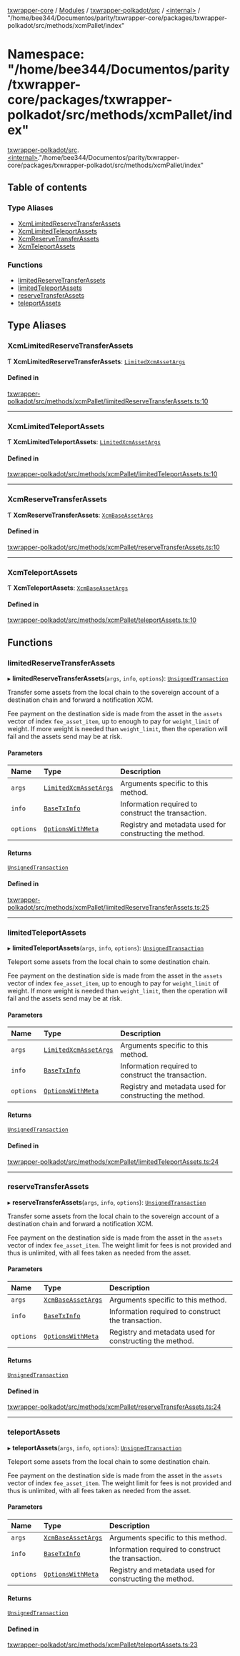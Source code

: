 [txwrapper-core](../README.md) / [Modules](../modules.md) / [txwrapper-polkadot/src](txwrapper_polkadot_src.md) / [\<internal\>](txwrapper_polkadot_src._internal_.md) / "/home/bee344/Documentos/parity/txwrapper-core/packages/txwrapper-polkadot/src/methods/xcmPallet/index"

# Namespace: "/home/bee344/Documentos/parity/txwrapper-core/packages/txwrapper-polkadot/src/methods/xcmPallet/index"

[txwrapper-polkadot/src](txwrapper_polkadot_src.md).[\<internal\>](txwrapper_polkadot_src._internal_.md)."/home/bee344/Documentos/parity/txwrapper-core/packages/txwrapper-polkadot/src/methods/xcmPallet/index"

## Table of contents

### Type Aliases

- [XcmLimitedReserveTransferAssets](txwrapper_polkadot_src._internal_.__home_bee344_Documentos_parity_txwrapper_core_packages_txwrapper_polkadot_src_methods_xcmPallet_index_.md#xcmlimitedreservetransferassets)
- [XcmLimitedTeleportAssets](txwrapper_polkadot_src._internal_.__home_bee344_Documentos_parity_txwrapper_core_packages_txwrapper_polkadot_src_methods_xcmPallet_index_.md#xcmlimitedteleportassets)
- [XcmReserveTransferAssets](txwrapper_polkadot_src._internal_.__home_bee344_Documentos_parity_txwrapper_core_packages_txwrapper_polkadot_src_methods_xcmPallet_index_.md#xcmreservetransferassets)
- [XcmTeleportAssets](txwrapper_polkadot_src._internal_.__home_bee344_Documentos_parity_txwrapper_core_packages_txwrapper_polkadot_src_methods_xcmPallet_index_.md#xcmteleportassets)

### Functions

- [limitedReserveTransferAssets](txwrapper_polkadot_src._internal_.__home_bee344_Documentos_parity_txwrapper_core_packages_txwrapper_polkadot_src_methods_xcmPallet_index_.md#limitedreservetransferassets)
- [limitedTeleportAssets](txwrapper_polkadot_src._internal_.__home_bee344_Documentos_parity_txwrapper_core_packages_txwrapper_polkadot_src_methods_xcmPallet_index_.md#limitedteleportassets)
- [reserveTransferAssets](txwrapper_polkadot_src._internal_.__home_bee344_Documentos_parity_txwrapper_core_packages_txwrapper_polkadot_src_methods_xcmPallet_index_.md#reservetransferassets)
- [teleportAssets](txwrapper_polkadot_src._internal_.__home_bee344_Documentos_parity_txwrapper_core_packages_txwrapper_polkadot_src_methods_xcmPallet_index_.md#teleportassets)

## Type Aliases

### XcmLimitedReserveTransferAssets

Ƭ **XcmLimitedReserveTransferAssets**: [`LimitedXcmAssetArgs`](../interfaces/txwrapper_polkadot_src._internal_.LimitedXcmAssetArgs.md)

#### Defined in

[txwrapper-polkadot/src/methods/xcmPallet/limitedReserveTransferAssets.ts:10](https://github.com/paritytech/txwrapper-core/blob/a09c1f6/packages/txwrapper-polkadot/src/methods/xcmPallet/limitedReserveTransferAssets.ts#L10)

___

### XcmLimitedTeleportAssets

Ƭ **XcmLimitedTeleportAssets**: [`LimitedXcmAssetArgs`](../interfaces/txwrapper_polkadot_src._internal_.LimitedXcmAssetArgs.md)

#### Defined in

[txwrapper-polkadot/src/methods/xcmPallet/limitedTeleportAssets.ts:10](https://github.com/paritytech/txwrapper-core/blob/a09c1f6/packages/txwrapper-polkadot/src/methods/xcmPallet/limitedTeleportAssets.ts#L10)

___

### XcmReserveTransferAssets

Ƭ **XcmReserveTransferAssets**: [`XcmBaseAssetArgs`](../interfaces/txwrapper_polkadot_src._internal_.XcmBaseAssetArgs.md)

#### Defined in

[txwrapper-polkadot/src/methods/xcmPallet/reserveTransferAssets.ts:10](https://github.com/paritytech/txwrapper-core/blob/a09c1f6/packages/txwrapper-polkadot/src/methods/xcmPallet/reserveTransferAssets.ts#L10)

___

### XcmTeleportAssets

Ƭ **XcmTeleportAssets**: [`XcmBaseAssetArgs`](../interfaces/txwrapper_polkadot_src._internal_.XcmBaseAssetArgs.md)

#### Defined in

[txwrapper-polkadot/src/methods/xcmPallet/teleportAssets.ts:10](https://github.com/paritytech/txwrapper-core/blob/a09c1f6/packages/txwrapper-polkadot/src/methods/xcmPallet/teleportAssets.ts#L10)

## Functions

### limitedReserveTransferAssets

▸ **limitedReserveTransferAssets**(`args`, `info`, `options`): [`UnsignedTransaction`](../interfaces/txwrapper_core_src.UnsignedTransaction.md)

Transfer some assets from the local chain to the sovereign account of a destination
chain and forward a notification XCM.

Fee payment on the destination side is made from the asset in the `assets` vector of
index `fee_asset_item`, up to enough to pay for `weight_limit` of weight. If more weight
is needed than `weight_limit`, then the operation will fail and the assets send may be
at risk.

#### Parameters

| Name | Type | Description |
| :------ | :------ | :------ |
| `args` | [`LimitedXcmAssetArgs`](../interfaces/txwrapper_polkadot_src._internal_.LimitedXcmAssetArgs.md) | Arguments specific to this method. |
| `info` | [`BaseTxInfo`](../interfaces/txwrapper_core_src.BaseTxInfo.md) | Information required to construct the transaction. |
| `options` | [`OptionsWithMeta`](../interfaces/txwrapper_core_src.OptionsWithMeta.md) | Registry and metadata used for constructing the method. |

#### Returns

[`UnsignedTransaction`](../interfaces/txwrapper_core_src.UnsignedTransaction.md)

#### Defined in

[txwrapper-polkadot/src/methods/xcmPallet/limitedReserveTransferAssets.ts:25](https://github.com/paritytech/txwrapper-core/blob/a09c1f6/packages/txwrapper-polkadot/src/methods/xcmPallet/limitedReserveTransferAssets.ts#L25)

___

### limitedTeleportAssets

▸ **limitedTeleportAssets**(`args`, `info`, `options`): [`UnsignedTransaction`](../interfaces/txwrapper_core_src.UnsignedTransaction.md)

Teleport some assets from the local chain to some destination chain.

Fee payment on the destination side is made from the asset in the `assets` vector of
index `fee_asset_item`, up to enough to pay for `weight_limit` of weight. If more weight
is needed than `weight_limit`, then the operation will fail and the assets send may be
at risk.

#### Parameters

| Name | Type | Description |
| :------ | :------ | :------ |
| `args` | [`LimitedXcmAssetArgs`](../interfaces/txwrapper_polkadot_src._internal_.LimitedXcmAssetArgs.md) | Arguments specific to this method. |
| `info` | [`BaseTxInfo`](../interfaces/txwrapper_core_src.BaseTxInfo.md) | Information required to construct the transaction. |
| `options` | [`OptionsWithMeta`](../interfaces/txwrapper_core_src.OptionsWithMeta.md) | Registry and metadata used for constructing the method. |

#### Returns

[`UnsignedTransaction`](../interfaces/txwrapper_core_src.UnsignedTransaction.md)

#### Defined in

[txwrapper-polkadot/src/methods/xcmPallet/limitedTeleportAssets.ts:24](https://github.com/paritytech/txwrapper-core/blob/a09c1f6/packages/txwrapper-polkadot/src/methods/xcmPallet/limitedTeleportAssets.ts#L24)

___

### reserveTransferAssets

▸ **reserveTransferAssets**(`args`, `info`, `options`): [`UnsignedTransaction`](../interfaces/txwrapper_core_src.UnsignedTransaction.md)

Transfer some assets from the local chain to the sovereign account of a destination
chain and forward a notification XCM.

Fee payment on the destination side is made from the asset in the `assets` vector of
index `fee_asset_item`. The weight limit for fees is not provided and thus is unlimited,
with all fees taken as needed from the asset.

#### Parameters

| Name | Type | Description |
| :------ | :------ | :------ |
| `args` | [`XcmBaseAssetArgs`](../interfaces/txwrapper_polkadot_src._internal_.XcmBaseAssetArgs.md) | Arguments specific to this method. |
| `info` | [`BaseTxInfo`](../interfaces/txwrapper_core_src.BaseTxInfo.md) | Information required to construct the transaction. |
| `options` | [`OptionsWithMeta`](../interfaces/txwrapper_core_src.OptionsWithMeta.md) | Registry and metadata used for constructing the method. |

#### Returns

[`UnsignedTransaction`](../interfaces/txwrapper_core_src.UnsignedTransaction.md)

#### Defined in

[txwrapper-polkadot/src/methods/xcmPallet/reserveTransferAssets.ts:24](https://github.com/paritytech/txwrapper-core/blob/a09c1f6/packages/txwrapper-polkadot/src/methods/xcmPallet/reserveTransferAssets.ts#L24)

___

### teleportAssets

▸ **teleportAssets**(`args`, `info`, `options`): [`UnsignedTransaction`](../interfaces/txwrapper_core_src.UnsignedTransaction.md)

Teleport some assets from the local chain to some destination chain.

Fee payment on the destination side is made from the asset in the `assets` vector of
index `fee_asset_item`. The weight limit for fees is not provided and thus is unlimited,
with all fees taken as needed from the asset.

#### Parameters

| Name | Type | Description |
| :------ | :------ | :------ |
| `args` | [`XcmBaseAssetArgs`](../interfaces/txwrapper_polkadot_src._internal_.XcmBaseAssetArgs.md) | Arguments specific to this method. |
| `info` | [`BaseTxInfo`](../interfaces/txwrapper_core_src.BaseTxInfo.md) | Information required to construct the transaction. |
| `options` | [`OptionsWithMeta`](../interfaces/txwrapper_core_src.OptionsWithMeta.md) | Registry and metadata used for constructing the method. |

#### Returns

[`UnsignedTransaction`](../interfaces/txwrapper_core_src.UnsignedTransaction.md)

#### Defined in

[txwrapper-polkadot/src/methods/xcmPallet/teleportAssets.ts:23](https://github.com/paritytech/txwrapper-core/blob/a09c1f6/packages/txwrapper-polkadot/src/methods/xcmPallet/teleportAssets.ts#L23)
